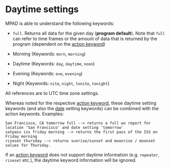 # Daytime settings

MPAD is able to understand the following keywords:

- ```full```. Returns all data for the given day (__program default__). Note that ```full``` can refer to time frames or the amount of data that is returned by the program (dependent on the [action keyword](ACTION_KEYWORDS.md))

- Morning (Keywords: ```morn```, ```morning```)

- Daytime (Keywords: ```day```, ```daytime```, ```noon```)

- Evening (Keywords: ```eve```, ```evening```)

- Night (Keywords: ```nite```, ```night```, ```tonite```, ```tonight```)


All references are to UTC time zone settings.

Whereas noted for the respective [action keyword](ACTION_KEYWORDS.md), these daytime setting keywords (and also the [date](DATE_KEYWORDS.md) setting keywords) can be combined with the action keywords. Examples:

```
San Francisco, CA tomorrow full --> returns a full wx report for location 'San Francisco' and date setting 'tomorrow'
satpass iss friday morning --> returns the first pass of the ISS on Friday morning
riseset thursday --> returns sunrise/sunset and moonrise / moonset values for Thursday.
```

If an [action keyword](ACTION_KEYWORDS.md) does not support daytime information (e.g. ```repeater```, ```riseset``` etc.), the daytime keyword information will be ignored.
